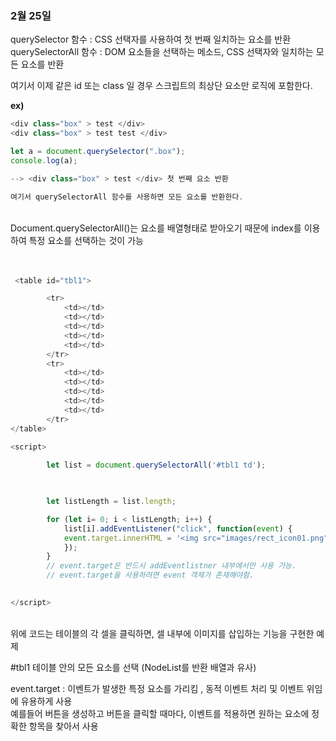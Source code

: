 ### 2월 25일 

querySelector 함수 : CSS 선택자를 사용하여 첫 번째 일치하는 요소를 반환 
querySelectorAll 함수 :  DOM 요소들을 선택하는 메소드, CSS 선택자와 일치하는 모든 요소를 반환 <br>

여기서 이제 같은 id 또는 class 일 경우 스크립트의 최상단 요소만 로직에 포함한다.<br>

<b>ex)</b>

```javascript
<div class="box" > test </div>
<div class="box" > test test </div>

let a = document.querySelector(".box");
console.log(a);

--> <div class="box" > test </div> 첫 번째 요소 반환

여기서 querySelectorAll 함수를 사용하면 모든 요소를 반환한다.

```

<br>
Document.querySelectorAll()는 요소를 배열형태로 받아오기 때문에 index를 이용하여 특정 요소를 선택하는 것이 가능
<br>
<br>
<br>




```javascript
 <table id="tbl1">

        <tr>
            <td></td>
            <td></td>
            <td></td>
            <td></td>
            <td></td>
        </tr>
        <tr>
            <td></td>
            <td></td>
            <td></td>
            <td></td>
            <td></td>
        </tr>
</table>

<script>
 
        let list = document.querySelectorAll('#tbl1 td'); 

    

        let listLength = list.length;

        for (let i= 0; i < listLength; i++) {
            list[i].addEventListener("click", function(event) {
            event.target.innerHTML = '<img src="images/rect_icon01.png">';
            });
        }
        // event.target은 반드시 addEventlistner 내부에서만 사용 가능.
        // event.target을 사용하려면 event 객체가 존재해야함.
        

</script>


```

<br>
위에 코드는 테이블의 각 셀을 클릭하면, 셀 내부에 이미지를 삽입하는 기능을 구현한 예제 <br>

#tbl1 테이블 안의 모든 <td> 요소를 선택 (NodeList를 반환 배열과 유사) <br>

event.target : 이벤트가 발생한 특정 요소를 가리킴 , 동적 이벤트 처리 및 이벤트 위임에 유용하게 사용 <br>
예를들어 버튼을 생성하고 버튼을 클릭할 때마다, 이벤트를 적용하면 원하는 요소에 정확한 항목을 찾아서 사용 
